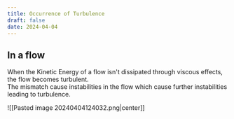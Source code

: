 ```yaml
---
title: Occurrence of Turbulence
draft: false
date: 2024-04-04
---
```


## In a flow 
When the Kinetic Energy of a flow isn't dissipated through viscous effects, the flow becomes turbulent.   
The mismatch cause instabilities in the flow which cause further instabilities leading to turbulence.

![[Pasted image 20240404124032.png|center]]



